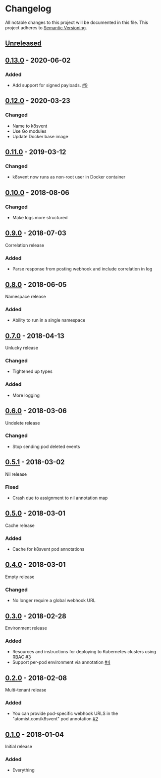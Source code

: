 # Changelog

All notable changes to this project will be documented in this file.
This project adheres to [Semantic Versioning](http://semver.org/).

## [Unreleased](https://github.com/atomist/k8svent/compare/v0.13.0...HEAD)

## [0.13.0](https://github.com/atomist/k8svent/compare/v0.12.0...v0.13.0) - 2020-06-02

### Added

-   Add support for signed payloads. [#9](https://github.com/atomist/k8svent/issues/9)

## [0.12.0](https://github.com/atomist/k8svent/compare/0.11.0...0.12.0) - 2020-03-23

### Changed

-   Name to k8svent
-   Use Go modules
-   Update Docker base image

## [0.11.0](https://github.com/atomist/k8svent/compare/0.10.0...0.11.0) - 2019-03-12

### Changed

-   k8svent now runs as non-root user in Docker container

## [0.10.0](https://github.com/atomist/k8svent/compare/0.9.0...0.10.0) - 2018-08-06

### Changed

-   Make logs more structured

## [0.9.0](https://github.com/atomist/k8svent/compare/0.8.0...0.9.0) - 2018-07-03

Correlation release

### Added

-   Parse response from posting webhook and include correlation in log

## [0.8.0](https://github.com/atomist/k8svent/compare/0.7.0...0.8.0) - 2018-06-05

Namespace release

### Added

-   Ability to run in a single namespace

## [0.7.0](https://github.com/atomist/k8svent/compare/0.6.0...0.7.0) - 2018-04-13

Unlucky release

### Changed

-   Tightened up types

### Added

-   More logging

## [0.6.0](https://github.com/atomist/k8svent/compare/0.5.0...0.6.0) - 2018-03-06

Undelete release

### Changed

-   Stop sending pod deleted events

## [0.5.1](https://github.com/atomist/k8svent/compare/0.5.0...0.5.1) - 2018-03-02

Nil release

### Fixed

-   Crash due to assignment to nil annotation map

## [0.5.0](https://github.com/atomist/k8svent/compare/0.4.0...0.5.0) - 2018-03-01

Cache release

### Added

-   Cache for k8svent pod annotations

## [0.4.0](https://github.com/atomist/k8svent/compare/0.3.0...0.4.0) - 2018-03-01

Empty release

### Changed

-   No longer require a global webhook URL

## [0.3.0](https://github.com/atomist/k8svent/compare/0.2.0...0.3.0) - 2018-02-28

Environment release

### Added

-   Resources and instructions for deploying to Kubernetes clusters
    using RBAC [#3](https://github.com/atomist/k8svent/issues/3)
-   Support per-pod environment via annotation [#4](https://github.com/atomist/k8svent/issues/4)

## [0.2.0](https://github.com/atomist/k8svent/compare/0.1.0...0.2.0) - 2018-02-08

Multi-tenant release

### Added

-   You can provide pod-specific webhook URLS in the
    "atomist.com/k8svent" pod annotation [#2](https://github.com/atomist/k8svent/issues/2)

## [0.1.0](https://github.com/atomist/k8svent/tree/0.1.0) - 2018-01-04

Initial release

### Added

-  Everything
